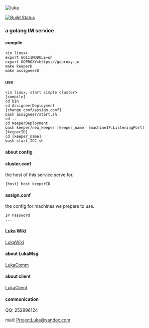 ![luka](https://i.loli.net/2020/06/08/Sng2LXTsPUD6aod.jpg)

<p></p>

[![Build Status](https://travis-ci.com/dxyinme/Luka.svg?branch=master)](https://travis-ci.com/dxyinme/Luka)

<h3>a golang IM service</h3>

#### compile

```
<in linux>
export GO111MODULE=on
export GOPROXY=https://goproxy.io
make keeperD
make assigneerD
```

#### use 

```
<in linux, start simple cluster>
[compile]
cd bin
cd AssigneerDeployment
[change conf/assign.conf]
bash assigneer/start.sh
cd ..
cd KeeperDeployment
bash keeper/new_keeper [keeper_name] [machineIP:ListeningPort] [keeperID]
cd [keeper_name]
bash start_ICC.sh
```

#### about config

<h4>cluster.conf</h4>
the host of this service serve for.

```batch
[host] host keeperID
```

<h4>assign.conf</h4>
the config for machines we prepare to use.

```batch
IP Password
...
```



#### Luka Wiki
[LukaWiki](https://github.com/dxyinme/Luka/wiki)

#### about LukaMsg
[LukaComm](https://github.com/dxyinme/LukaComm)

#### about client
[LukaClient](https://github.com/dxyinme/LukaClient)

#### communication
QQ: 252896124 </p>
mail: ProjectLuka@yandex.com 